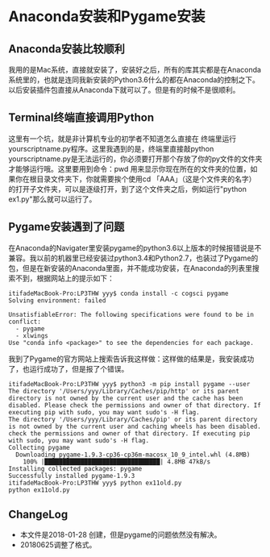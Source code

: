 # Anaconda安装和Pygame安装
## Anaconda安装比较顺利

我用的是Mac系统，直接就安装了，安装好之后，所有的库其实都是在Anaconda系统里的，也就是连同我新安装的Python3.6什么的都在Anaconda的控制之下。以后安装插件包直接从Anaconda下就可以了。但是有的时候不是很顺利。

## Terminal终端直接调用Python

这里有一个坑，就是非计算机专业的初学者不知道怎么直接在 终端里运行 yourscriptname.py程序。这里我遇到的是，终端里直接敲python yourscriptname.py是无法运行的，你必须要打开那个存放了你的py文件的文件夹才能够运行哦。这里要用到命令：pwd 用来显示你现在所在的文件夹的位置，如果你在根目录文件夹下，你就需要挨个使用cd 「AAA」（这是个文件夹的名字）的打开子文件夹，可以是逐级打开，到了这个文件夹之后，例如运行"python ex1.py"那么就可以运行了。

## Pygame安装遇到了问题

在Anaconda的Navigater里安装pygame的python3.6以上版本的时候报错说是不兼容。我以前的机器里已经安装过python3.4和Python2.7，也装过了Pygame的包，但是在新安装的Anaconda里面，并不能成功安装，在Anaconda的列表里搜索不到，根据网站上的提示如下：
```
itifadeMacBook-Pro:LP3THW yyy$ conda install -c cogsci pygame
Solving environment: failed

UnsatisfiableError: The following specifications were found to be in conflict:
  - pygame
  - xlwings
Use "conda info <package>" to see the dependencies for each package.
```
我到了Pygame的官方网站上搜索告诉我这样做：这样做的结果是，我安装成功了，也运行成功了，但是报了个错误。
```
itifadeMacBook-Pro:LP3THW yyy$ python3 -m pip install pygame --user
The directory '/Users/yyy/Library/Caches/pip/http' or its parent directory is not owned by the current user and the cache has been disabled. Please check the permissions and owner of that directory. If executing pip with sudo, you may want sudo's -H flag.
The directory '/Users/yyy/Library/Caches/pip' or its parent directory is not owned by the current user and caching wheels has been disabled. check the permissions and owner of that directory. If executing pip with sudo, you may want sudo's -H flag.
Collecting pygame
  Downloading pygame-1.9.3-cp36-cp36m-macosx_10_9_intel.whl (4.8MB)
    100% |████████████████████████████████| 4.8MB 47kB/s
Installing collected packages: pygame
Successfully installed pygame-1.9.3
itifadeMacBook-Pro:LP3THW yyy$ python ex11old.py
python ex11old.py
```


## ChangeLog

- 本文件是2018-01-28 创建，但是pygame的问题依然没有解决。
- 20180625调整了格式。
